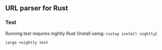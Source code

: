 ## URL parser for Rust

### Test

Running test requires nighlty Rust (Install using: `rustup install nightly`)

```bash
cargo +nightly test
```
